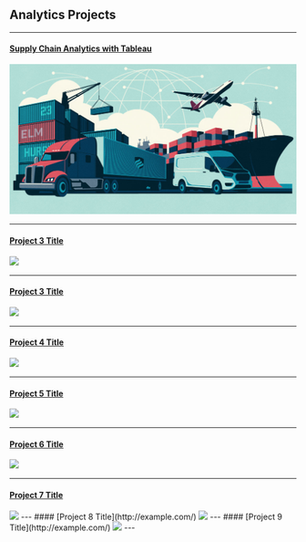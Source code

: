 ## Analytics Projects

---
#### [Supply Chain Analytics with Tableau](/SupplyChain)
[<img src="images/SupplyChainAnalytics.png?raw=true"/>](/SupplyChain)

---
#### [Project 3 Title](http://example.com//)
<img src="images/dummy_thumbnail.jpg?raw=true"/>

---
#### [Project 3 Title](http://example.com//)
<img src="images/dummy_thumbnail.jpg?raw=true"/>

---
#### [Project 4 Title](http://example.com//)
<img src="images/dummy_thumbnail.jpg?raw=true"/>

---
#### [Project 5 Title](http://example.com//)
<img src="images/dummy_thumbnail.jpg?raw=true"/>

---
#### [Project 6 Title](http://example.com//)
<img src="images/dummy_thumbnail.jpg?raw=true"/>

---
#### [Project 7 Title](http://example.com/)
<img src="images/dummy_thumbnail.jpg?raw=true"/>
---
#### [Project 8 Title](http://example.com/)
<img src="images/dummy_thumbnail.jpg?raw=true"/>
---
#### [Project 9 Title](http://example.com/)
<img src="images/dummy_thumbnail.jpg?raw=true"/>
---
